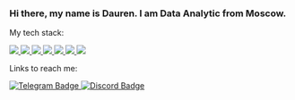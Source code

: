 ### Hi there, my name is Dauren. I am Data Analytic from Moscow. 

My tech stack:
<div id="badges">
  <a href="https://www.python.org">
  <img src="https://img.shields.io/badge/Python-blue?style=for-the-badge&logo=Python&logoColor=white"/>
 </a>
 <a href="https://jupyter.org/">
  <img src="https://img.shields.io/badge/Jupyter-blue?style=for-the-badge&logo=Jupyter&logoColor=white"/>
 </a>
 <a href="https://numpy.org/">
  <img src="https://img.shields.io/badge/NumPy-blue?style=for-the-badge&logo=NumPy&logoColor=white"/>
  </a>
 <a href="https://pandas.pydata.org/">
  <img src="https://img.shields.io/badge/Pandas-blue?style=for-the-badge&logo=Pandas&logoColor=white"/>
 </a>
 <a href="https://scipy.org//">
  <img src="https://img.shields.io/badge/scipy-blue?style=for-the-badge&logo=scipy&logoColor=white"/>
 </a>
 <a href="https://plotly.com/">
  <img src="https://img.shields.io/badge/plotly-blue?style=for-the-badge&logo=plotly&logoColor=white"/>
 </a>  
 <a href="https://www.microsoft.com/en-us/sql-server/sql-server-2019">  
  <img src="https://img.shields.io/badge/Microsoft SQL Server-green?style=for-the-badge&logo=Microsoft SQL Server&logoColor=white"/>  
 </a>
</div>


Links to reach me: 
<div id="links">
 <a href="https://t.me/peacemaker_dott">
  <img src="https://img.shields.io/badge/Telegram-blue?style=for-the-badge&logo=telegram&logoColor=white" alt="Telegram Badge"/>
 </a>
 <a href="https://discordapp.com/users/450079878046416896">
  <img src="https://img.shields.io/badge/Discord-blue?style=for-the-badge&logo=Discord&logoColor=white" alt="Discord Badge"/>
 </a>
</div>


